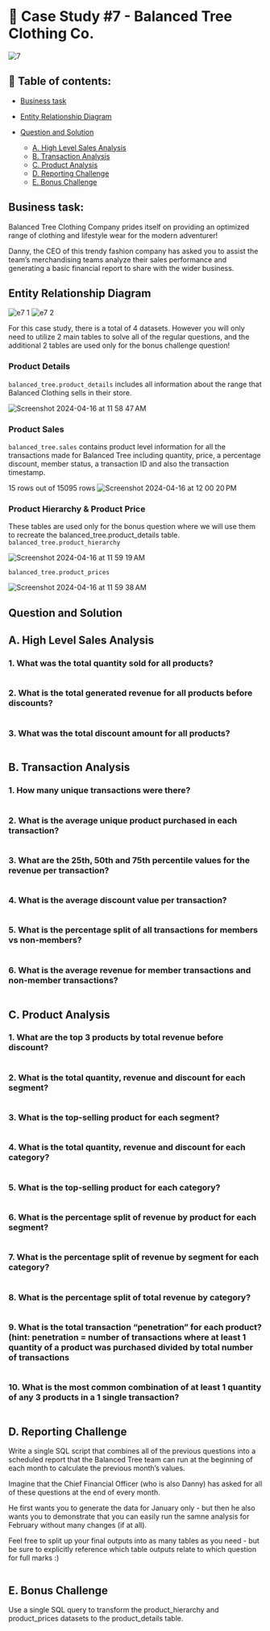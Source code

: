 # 👕 Case Study #7 - Balanced Tree Clothing Co.
![7](https://github.com/bachbaongan/Portfolio_Data/assets/144385168/1f66127a-0dd1-4203-96aa-47b5eb24c024)

## 📖 Table of contents:

* [Business task](https://github.com/bachbaongan/Portfolio_Data/blob/main/SQL/8_week_SQL_Challenge/Case%20Study%20%237/README.md#business-task)
* [Entity Relationship Diagram](https://github.com/bachbaongan/Portfolio_Data/blob/main/SQL/8_week_SQL_Challenge/Case%20Study%20%237/README.md#entity-relationship-diagram)
* [Question and Solution](https://github.com/bachbaongan/Portfolio_Data/blob/main/SQL/8_week_SQL_Challenge/Case%20Study%20%237/README.md#question-and-solution)

  * [A. High Level Sales Analysis](https://github.com/bachbaongan/Portfolio_Data/blob/main/SQL/8_week_SQL_Challenge/Case%20Study%20%237/README.md#a-high-level-sale-analysis)
  * [B. Transaction Analysis](https://github.com/bachbaongan/Portfolio_Data/blob/main/SQL/8_week_SQL_Challenge/Case%20Study%20%237/README.md#b-transaction-analysis)
  * [C. Product Analysis](https://github.com/bachbaongan/Portfolio_Data/blob/main/SQL/8_week_SQL_Challenge/Case%20Study%20%237/README.md#c-product-analysis)
  * [D. Reporting Challenge](https://github.com/bachbaongan/Portfolio_Data/blob/main/SQL/8_week_SQL_Challenge/Case%20Study%20%237/README.md#d-reporting-challenge)
  * [E. Bonus Challenge](https://github.com/bachbaongan/Portfolio_Data/blob/main/SQL/8_week_SQL_Challenge/Case%20Study%20%237/README.md#e-bonus-challenge)
     
## Business task: 
Balanced Tree Clothing Company prides itself on providing an optimized range of clothing and lifestyle wear for the modern adventurer!

Danny, the CEO of this trendy fashion company has asked you to assist the team’s merchandising teams analyze their sales performance and generating a basic financial report to share with the wider business.

## Entity Relationship Diagram
![e7 1](https://github.com/bachbaongan/Portfolio_Data/assets/144385168/45f71095-c9af-4237-890a-87d61a7b5844)
![e7 2](https://github.com/bachbaongan/Portfolio_Data/assets/144385168/0e12f98b-8f2d-44ab-9aa8-d4983fcf0112)

For this case study, there is a total of 4 datasets. However you will only need to utilize 2 main tables to solve all of the regular questions, and the additional 2 tables are used only for the bonus challenge question!

### Product Details
`balanced_tree.product_details` includes all information about the range that Balanced Clothing sells in their store.

![Screenshot 2024-04-16 at 11 58 47 AM](https://github.com/bachbaongan/Portfolio_Data/assets/144385168/79b49bb8-aeab-4892-9846-09bde1f0299e)

### Product Sales
`balanced_tree.sales` contains product level information for all the transactions made for Balanced Tree including quantity, price, a percentage discount, member status, a transaction ID and also the transaction timestamp.

15 rows out of 15095 rows
![Screenshot 2024-04-16 at 12 00 20 PM](https://github.com/bachbaongan/Portfolio_Data/assets/144385168/c315eb8b-5092-424c-bc0c-a984b33bff9b)

### Product Hierarchy & Product Price
These tables are used only for the bonus question where we will use them to recreate the balanced_tree.product_details table.
`balanced_tree.product_hierarchy`

![Screenshot 2024-04-16 at 11 59 19 AM](https://github.com/bachbaongan/Portfolio_Data/assets/144385168/7549cfd6-2df9-4372-8373-1392b5d3fcf8)

`balanced_tree.product_prices`

![Screenshot 2024-04-16 at 11 59 38 AM](https://github.com/bachbaongan/Portfolio_Data/assets/144385168/bb8267c5-f4be-435e-bdf2-ae6549c4f905)


## Question and Solution
## A. High Level Sales Analysis
### 1. What was the total quantity sold for all products?
~~~~sql

~~~~

### 2. What is the total generated revenue for all products before discounts?
~~~~sql

~~~~

### 3. What was the total discount amount for all products?
~~~~sql

~~~~

## B. Transaction Analysis
### 1. How many unique transactions were there?
~~~~sql

~~~~


### 2. What is the average unique product purchased in each transaction?
~~~~sql

~~~~


### 3. What are the 25th, 50th and 75th percentile values for the revenue per transaction?
~~~~sql

~~~~


### 4. What is the average discount value per transaction?
~~~~sql

~~~~


### 5. What is the percentage split of all transactions for members vs non-members?
~~~~sql

~~~~


### 6. What is the average revenue for member transactions and non-member transactions?
~~~~sql

~~~~

## C. Product Analysis
### 1. What are the top 3 products by total revenue before discount?
~~~~sql

~~~~


### 2. What is the total quantity, revenue and discount for each segment?
~~~~sql

~~~~


### 3. What is the top-selling product for each segment?
~~~~sql

~~~~


### 4. What is the total quantity, revenue and discount for each category?
~~~~sql

~~~~


### 5. What is the top-selling product for each category?
~~~~sql

~~~~


### 6. What is the percentage split of revenue by product for each segment?
~~~~sql

~~~~


### 7. What is the percentage split of revenue by segment for each category?
~~~~sql

~~~~


### 8. What is the percentage split of total revenue by category?
~~~~sql

~~~~


### 9. What is the total transaction “penetration” for each product? (hint: penetration = number of transactions where at least 1 quantity of a product was purchased divided by total number of transactions
~~~~sql

~~~~


### 10. What is the most common combination of at least 1 quantity of any 3 products in a 1 single transaction?
~~~~sql

~~~~



## D. Reporting Challenge
Write a single SQL script that combines all of the previous questions into a scheduled report that the Balanced Tree team can run at the beginning of each month to calculate the previous month’s values.

Imagine that the Chief Financial Officer (who is also Danny) has asked for all of these questions at the end of every month.

He first wants you to generate the data for January only - but then he also wants you to demonstrate that you can easily run the samne analysis for February without many changes (if at all).

Feel free to split up your final outputs into as many tables as you need - but be sure to explicitly reference which table outputs relate to which question for full marks :)
~~~~sql

~~~~


## E. Bonus Challenge
Use a single SQL query to transform the product_hierarchy and product_prices datasets to the product_details table.
~~~~sql

~~~~

